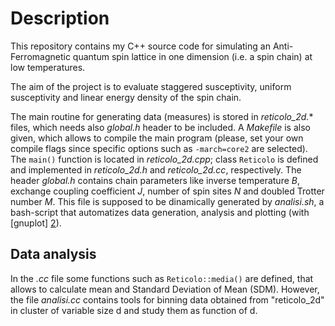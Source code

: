 Description
===========================

This repository contains my C++ source code for simulating an Anti-Ferromagnetic quantum spin lattice in one dimension (i.e. a spin chain) at low temperatures.
<!--
under the supervision of professor [M. Pepe] [1].
-->
The aim of the project is to evaluate staggered susceptivity, uniform susceptivity and linear energy density of the spin chain.


The main routine for generating data (measures) is stored in *reticolo_2d.** files, which needs also *global.h* header to be included.
A *Makefile* is also given, which allows to compile the main program (please, set your own compile flags since specific options such as `-march=core2` are selected).
The `main()` function is located in *reticolo_2d.cpp*; class `Reticolo` is defined and implemented in *reticolo_2d.h* and *reticolo_2d.cc*, respectively.
The header *global.h* contains chain parameters like inverse temperature *B*,
exchange coupling coefficient *J*, number of spin sites *N* and doubled Trotter number *M*.
This file is supposed to be dinamically generated by *analisi.sh*, a bash-script that automatizes data generation, analysis and plotting (with [gnuplot] [2]).


Data analysis
---------

In the *.cc* file some functions such as `Reticolo::media()` are defined, that allows to calculate mean and Standard Deviation of Mean (SDM).
However, the file *analisi.cc* contains tools for binning data obtained from "reticolo_2d" in cluster of variable size d and study them as function of d.


[1]: http://fisica.mib.infn.it/pages/it/chi-siamo/persone/who.php?user=pepe&lang=IT "Go to personal homepage"
[2]: http://www.gnuplot.info/ "Go to gnuplot homepage"

